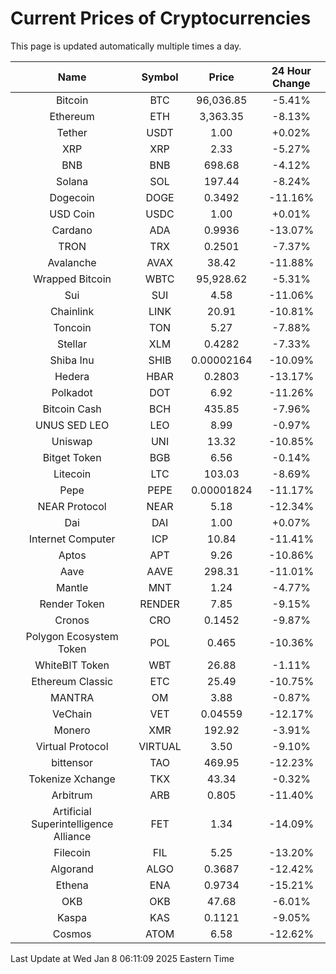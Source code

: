 # Current Prices of Cryptocurrencies
This page is updated automatically multiple times a day.

| Name | Symbol | Price | 24 Hour Change |
| :---: |:---:| :---: | :---: |
| Bitcoin | BTC | 96,036.85 | -5.41% |
| Ethereum | ETH | 3,363.35 | -8.13% |
| Tether | USDT | 1.00 | +0.02% |
| XRP | XRP | 2.33 | -5.27% |
| BNB | BNB | 698.68 | -4.12% |
| Solana | SOL | 197.44 | -8.24% |
| Dogecoin | DOGE | 0.3492 | -11.16% |
| USD Coin | USDC | 1.00 | +0.01% |
| Cardano | ADA | 0.9936 | -13.07% |
| TRON | TRX | 0.2501 | -7.37% |
| Avalanche | AVAX | 38.42 | -11.88% |
| Wrapped Bitcoin | WBTC | 95,928.62 | -5.31% |
| Sui | SUI | 4.58 | -11.06% |
| Chainlink | LINK | 20.91 | -10.81% |
| Toncoin | TON | 5.27 | -7.88% |
| Stellar | XLM | 0.4282 | -7.33% |
| Shiba Inu | SHIB | 0.00002164 | -10.09% |
| Hedera | HBAR | 0.2803 | -13.17% |
| Polkadot | DOT | 6.92 | -11.26% |
| Bitcoin Cash | BCH | 435.85 | -7.96% |
| UNUS SED LEO | LEO | 8.99 | -0.97% |
| Uniswap | UNI | 13.32 | -10.85% |
| Bitget Token | BGB | 6.56 | -0.14% |
| Litecoin | LTC | 103.03 | -8.69% |
| Pepe | PEPE | 0.00001824 | -11.17% |
| NEAR Protocol | NEAR | 5.18 | -12.34% |
| Dai | DAI | 1.00 | +0.07% |
| Internet Computer | ICP | 10.84 | -11.41% |
| Aptos | APT | 9.26 | -10.86% |
| Aave | AAVE | 298.31 | -11.01% |
| Mantle | MNT | 1.24 | -4.77% |
| Render Token | RENDER | 7.85 | -9.15% |
| Cronos | CRO | 0.1452 | -9.87% |
| Polygon Ecosystem Token | POL | 0.465 | -10.36% |
| WhiteBIT Token | WBT | 26.88 | -1.11% |
| Ethereum Classic | ETC | 25.49 | -10.75% |
| MANTRA | OM | 3.88 | -0.87% |
| VeChain | VET | 0.04559 | -12.17% |
| Monero | XMR | 192.92 | -3.91% |
| Virtual Protocol | VIRTUAL | 3.50 | -9.10% |
| bittensor | TAO | 469.95 | -12.23% |
| Tokenize Xchange | TKX | 43.34 | -0.32% |
| Arbitrum | ARB | 0.805 | -11.40% |
| Artificial Superintelligence Alliance | FET | 1.34 | -14.09% |
| Filecoin | FIL | 5.25 | -13.20% |
| Algorand | ALGO | 0.3687 | -12.42% |
| Ethena | ENA | 0.9734 | -15.21% |
| OKB | OKB | 47.68 | -6.01% |
| Kaspa | KAS | 0.1121 | -9.05% |
| Cosmos | ATOM | 6.58 | -12.62% |

Last Update at Wed Jan  8 06:11:09 2025 Eastern Time